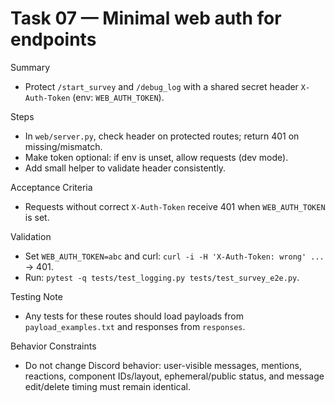 # Task 07 — Minimal web auth for endpoints

Summary
- Protect `/start_survey` and `/debug_log` with a shared secret header `X-Auth-Token` (env: `WEB_AUTH_TOKEN`).

Steps
- In `web/server.py`, check header on protected routes; return 401 on missing/mismatch.
- Make token optional: if env is unset, allow requests (dev mode).
- Add small helper to validate header consistently.

Acceptance Criteria
- Requests without correct `X-Auth-Token` receive 401 when `WEB_AUTH_TOKEN` is set.

Validation
- Set `WEB_AUTH_TOKEN=abc` and curl: `curl -i -H 'X-Auth-Token: wrong' ...` -> 401.
- Run: `pytest -q tests/test_logging.py tests/test_survey_e2e.py`.

Testing Note
- Any tests for these routes should load payloads from `payload_examples.txt` and responses from `responses`.

Behavior Constraints
- Do not change Discord behavior: user-visible messages, mentions, reactions, component IDs/layout, ephemeral/public status, and message edit/delete timing must remain identical.

